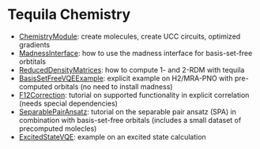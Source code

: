 # Tequila Chemistry

- [ChemistryModule](ChemistryModule.ipynb): create molecules, create UCC circuits, optimized gradients
- [MadnessInterface](MadnessInterface.ipynb): how to use the madness interface for basis-set-free orbtitals
- [ReducedDensityMatrices](ReducedDensityMatrices.ipynb): how to compute 1- and 2-RDM with tequila
- [BasisSetFreeVQEExample](BasisSetFreeVQEExample.ipynb): explicit example on H2/MRA-PNO with pre-computed orbitals (no need to install madness)
- [F12Correction](F12Correction.ipynb): tutorial on supported functionality in explicit correlation (needs special dependencies)
- [SeparablePairAnsatz](SeparablePairAnsatz.ipynb): tutorial on the separable pair ansatz (SPA) in combination with basis-set-free orbitals (includes a small dataset of precomputed molecles)
- [ExcitedStateVQE](ExcitedStateVQE.ipynb): example on an excited state calculation
